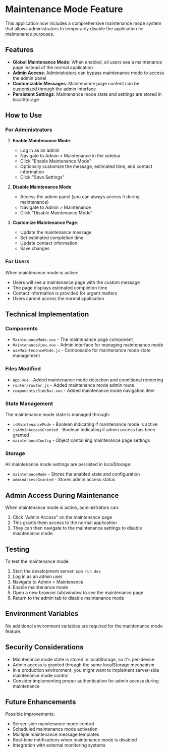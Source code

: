 # Maintenance Mode Feature

This application now includes a comprehensive maintenance mode system that allows administrators to temporarily disable the application for maintenance purposes.

## Features

- **Global Maintenance Mode**: When enabled, all users see a maintenance page instead of the normal application
- **Admin Access**: Administrators can bypass maintenance mode to access the admin panel
- **Customizable Messages**: Maintenance page content can be customized through the admin interface
- **Persistent Settings**: Maintenance mode state and settings are stored in localStorage

## How to Use

### For Administrators

1. **Enable Maintenance Mode**:
   - Log in as an admin
   - Navigate to Admin > Maintenance in the sidebar
   - Click "Enable Maintenance Mode"
   - Optionally customize the message, estimated time, and contact information
   - Click "Save Settings"

2. **Disable Maintenance Mode**:
   - Access the admin panel (you can always access it during maintenance)
   - Navigate to Admin > Maintenance
   - Click "Disable Maintenance Mode"

3. **Customize Maintenance Page**:
   - Update the maintenance message
   - Set estimated completion time
   - Update contact information
   - Save changes

### For Users

When maintenance mode is active:
- Users will see a maintenance page with the custom message
- The page displays estimated completion time
- Contact information is provided for urgent matters
- Users cannot access the normal application

## Technical Implementation

### Components

- `MaintenanceMode.vue` - The maintenance page component
- `MaintenanceView.vue` - Admin interface for managing maintenance mode
- `useMaintenanceMode.js` - Composable for maintenance mode state management

### Files Modified

- `App.vue` - Added maintenance mode detection and conditional rendering
- `router/router.js` - Added maintenance mode admin route
- `components/SideBar.vue` - Added maintenance mode navigation item

### State Management

The maintenance mode state is managed through:
- `isMaintenanceMode` - Boolean indicating if maintenance mode is active
- `isAdminAccessGranted` - Boolean indicating if admin access has been granted
- `maintenanceConfig` - Object containing maintenance page settings

### Storage

All maintenance mode settings are persisted in localStorage:
- `maintenanceMode` - Stores the enabled state and configuration
- `adminAccessGranted` - Stores admin access status

## Admin Access During Maintenance

When maintenance mode is active, administrators can:
1. Click "Admin Access" on the maintenance page
2. This grants them access to the normal application
3. They can then navigate to the maintenance settings to disable maintenance mode

## Testing

To test the maintenance mode:

1. Start the development server: `npm run dev`
2. Log in as an admin user
3. Navigate to Admin > Maintenance
4. Enable maintenance mode
5. Open a new browser tab/window to see the maintenance page
6. Return to the admin tab to disable maintenance mode

## Environment Variables

No additional environment variables are required for the maintenance mode feature.

## Security Considerations

- Maintenance mode state is stored in localStorage, so it's per-device
- Admin access is granted through the same localStorage mechanism
- In a production environment, you might want to implement server-side maintenance mode control
- Consider implementing proper authentication for admin access during maintenance

## Future Enhancements

Possible improvements:
- Server-side maintenance mode control
- Scheduled maintenance mode activation
- Multiple maintenance message templates
- Real-time notifications when maintenance mode is disabled
- Integration with external monitoring systems
